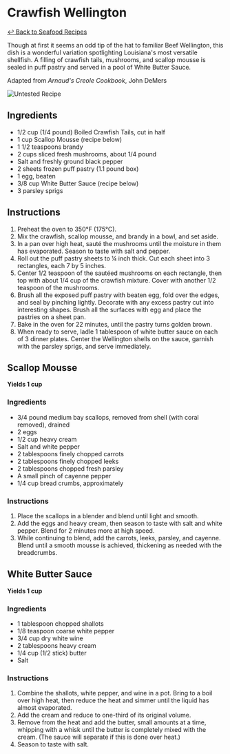 # Crawfish Wellington

[&larrhk; Back to Seafood Recipes](./README.md)

Though at first it seems an odd tip of the hat to familiar Beef Wellington, this dish is a wonderful variation spotlighting Louisiana's most versatile shellfish. A filling of crawfish tails, mushrooms, and scallop mousse is sealed in puff pastry and served in a pool of White Butter Sauce.

Adapted from _Arnaud's Creole Cookbook_, John DeMers

![Untested Recipe](https://badgen.net/badge/untested/recipe/AA4A44)

## Ingredients

- 1/2 cup (1/4 pound) Boiled Crawfish Tails, cut in half
- 1 cup Scallop Mousse (recipe below)
- 1 1/2 teaspoons brandy
- 2 cups sliced fresh mushrooms, about 1/4 pound
- Salt and freshly ground black pepper
- 2 sheets frozen puff pastry (1.1 pound box)
- 1 egg, beaten
- 3/8 cup White Butter Sauce (recipe below)
- 3 parsley sprigs

## Instructions

1. Preheat the oven to 350°F (175°C).
2. Mix the crawfish, scallop mousse, and brandy in a bowl, and set aside.
3. In a pan over high heat, sauté the mushrooms until the moisture in them has evaporated. Season to taste with salt and pepper.
4. Roll out the puff pastry sheets to ¼ inch thick. Cut each sheet into 3 rectangles, each 7 by 5 inches.
5. Center 1/2 teaspoon of the sautéed mushrooms on each rectangle, then top with about 1/4 cup of the crawfish mixture. Cover with another 1/2 teaspoon of the mushrooms.
6. Brush all the exposed puff pastry with beaten egg, fold over the edges, and seal by pinching lightly. Decorate with any excess pastry cut into interesting shapes. Brush all the surfaces with egg and place the pastries on a sheet pan.
7. Bake in the oven for 22 minutes, until the pastry turns golden brown.
8. When ready to serve, ladle 1 tablespoon of white butter sauce on each of 3 dinner plates. Center the Wellington shells on the sauce, garnish with the parsley sprigs, and serve immediately.

## Scallop Mousse

**Yields 1 cup**

### Ingredients

- 3/4 pound medium bay scallops, removed from shell (with coral removed), drained
- 2 eggs
- 1/2 cup heavy cream
- Salt and white pepper
- 2 tablespoons finely chopped carrots
- 2 tablespoons finely chopped leeks
- 2 tablespoons chopped fresh parsley
- A small pinch of cayenne pepper
- 1/4 cup bread crumbs, approximately

### Instructions

1. Place the scallops in a blender and blend until light and smooth.
2. Add the eggs and heavy cream, then season to taste with salt and white pepper. Blend for 2 minutes more at high speed.
3. While continuing to blend, add the carrots, leeks, parsley, and cayenne. Blend until a smooth mousse is achieved, thickening as needed with the breadcrumbs.

## White Butter Sauce

**Yields 1 cup**

### Ingredients

- 1 tablespoon chopped shallots
- 1/8 teaspoon coarse white pepper
- 3/4 cup dry white wine
- 2 tablespoons heavy cream
- 1/4 cup (1/2 stick) butter
- Salt

### Instructions

1. Combine the shallots, white pepper, and wine in a pot. Bring to a boil over high heat, then reduce the heat and simmer until the liquid has almost evaporated.
2. Add the cream and reduce to one-third of its original volume.
3. Remove from the heat and add the butter, small amounts at a time, whipping with a whisk until the butter is completely mixed with the cream. (The sauce will separate if this is done over heat.)
4. Season to taste with salt.
